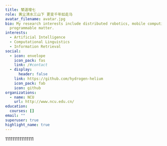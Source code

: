 ```yaml
---
title: 辇道增七
role: 黄尘清水三山下 更变千年如走马
avatar_filename: avatar.jpg
bio: My research interests include distributed robotics, mobile computing and
  programmable matter.
interests:
  - Artificial Intelligence
  - Computational Linguistics
  - Information Retrieval
social:
  - icon: envelope
    icon_pack: fas
    link: /#contact
  - display:
      header: false
    link: https://github.com/hydrogen-helium
    icon_pack: fab
    icon: github
organizations:
  - name: NCU
    url: http://www.ncu.edu.cn/
education:
  courses: []
email: ""
superuser: true
highlight_name: true
---
```

1111111111111111